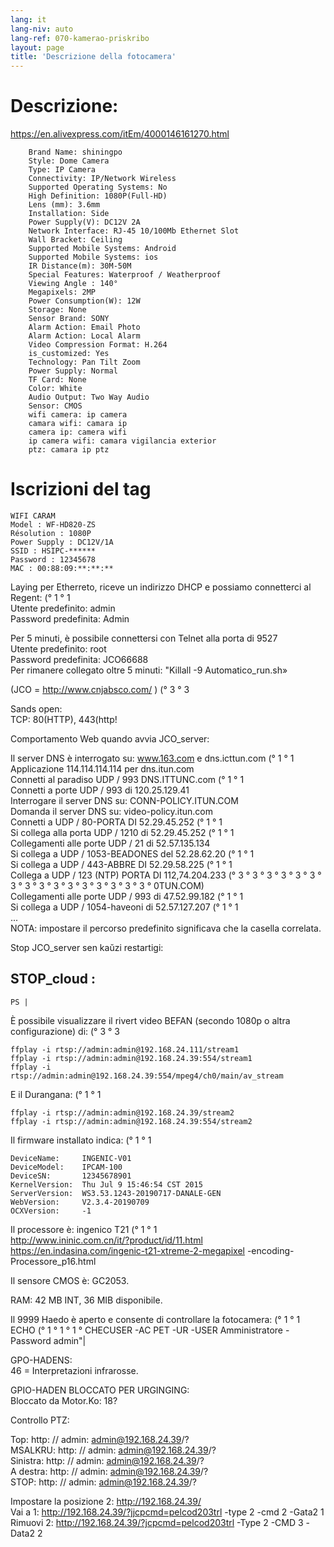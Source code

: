 ```yaml
---
lang: it
lang-niv: auto
lang-ref: 070-kamerao-priskribo
layout: page
title: 'Descrizione della fotocamera'
---
```




# Descrizione:
https://en.alivexpress.com/itEm/4000146161270.html
```
    Brand Name: shiningpo
    Style: Dome Camera
    Type: IP Camera
    Connectivity: IP/Network Wireless
    Supported Operating Systems: No
    High Definition: 1080P(Full-HD)
    Lens (mm): 3.6mm
    Installation: Side
    Power Supply(V): DC12V 2A
    Network Interface: RJ-45 10/100Mb Ethernet Slot
    Wall Bracket: Ceiling
    Supported Mobile Systems: Android
    Supported Mobile Systems: ios
    IR Distance(m): 30M-50M
    Special Features: Waterproof / Weatherproof
    Viewing Angle : 140°
    Megapixels: 2MP
    Power Consumption(W): 12W
    Storage: None
    Sensor Brand: SONY
    Alarm Action: Email Photo
    Alarm Action: Local Alarm
    Video Compression Format: H.264
    is_customized: Yes
    Technology: Pan Tilt Zoom
    Power Supply: Normal
    TF Card: None
    Color: White
    Audio Output: Two Way Audio
    Sensor: CMOS
    wifi camera: ip camera
    camara wifi: camara ip
    camera ip: camera wifi
    ip camera wifi: camara vigilancia exterior
    ptz: camara ip ptz
```

# Iscrizioni del tag
```
WIFI CARAM
Model : WF-HD820-ZS
Résolution : 1080P
Power Supply : DC12V/1A
SSID : HSIPC-******
Password : 12345678
MAC : 00:88:09:**:**:**
```

Laying per Etherreto, riceve un indirizzo DHCP e possiamo connetterci al Regent: (° 1 ° 1  
Utente predefinito: admin  
Password predefinita: Admin  

Per 5 minuti, è possibile connettersi con Telnet alla porta di 9527  
Utente predefinito: root  
Password predefinita: JCO66688  
Per rimanere collegato oltre 5 minuti: "Killall -9 Automatico_run.sh»  
  
  
(JCO = http://www.cnjabsco.com/ )  (° 3 ° 3

Sands open:    
TCP: 80(HTTP), 443(http!      

Comportamento Web quando avvia JCO_server:  
  
  
Il server DNS è interrogato su: www.163.com e dns.icttun.com (° 1 ° 1  
Applicazione 114.114.114.114 per dns.itun.com  
Connetti al paradiso UDP / 993 DNS.ITTUNC.com (° 1 ° 1  
Connetti a porte UDP / 993 di 120.25.129.41  
Interrogare il server DNS su: CONN-POLICY.ITUN.COM  
Domanda il server DNS su: video-policy.itun.com  
Connetti a UDP / 80-PORTA DI 52.29.45.252 (° 1 ° 1  
Si collega alla porta UDP / 1210 di 52.29.45.252 (° 1 ° 1  
Collegamenti alle porte UDP / 21 di 52.57.135.134  
Si collega a UDP / 1053-BEADONES del 52.28.62.20 (° 1 ° 1  
Si collega a UDP / 443-ABBRE DI 52.29.58.225 (° 1 ° 1  
Collega a UDP / 123 (NTP) PORTA DI 112,74.204.233 (° 3 ° 3 ° 3 ° 3 ° 3 ° 3 ° 3 ° 3 ° 3 ° 3 ° 3 ° 3 ° 3 ° 3 ° 3 ° 3 ° 0TUN.COM)  
Collegamenti alle porte UDP / 993 di 47.52.99.182 (° 1 ° 1  
Si collega a UDP / 1054-haveoni di 52.57.127.207 (° 1 ° 1  
...  
NOTA: impostare il percorso predefinito significava che la casella correlata.    

Stop JCO_server sen kaŭzi restartigi:  
  
  
## STOP_cloud :  
```
PS | 
```

È possibile visualizzare il rivert video BEFAN (secondo 1080p o altra configurazione) di: (° 3 ° 3  
```
ffplay -i rtsp://admin:admin@192.168.24.111/stream1
ffplay -i rtsp://admin:admin@192.168.24.39:554/stream1
ffplay -i rtsp://admin:admin@192.168.24.39:554/mpeg4/ch0/main/av_stream
```

E il Durangana: (° 1 ° 1
```
ffplay -i rtsp://admin:admin@192.168.24.39/stream2
ffplay -i rtsp://admin:admin@192.168.24.39:554/stream2
```

Il firmware installato indica: (° 1 ° 1
```
DeviceName:     INGENIC-V01
DeviceModel:    IPCAM-100
DeviceSN:       12345678901
KernelVersion:  Thu Jul 9 15:46:54 CST 2015
ServerVersion:  WS3.53.1243-20190717-DANALE-GEN
WebVersion:     V2.3.4-20190709
OCXVersion:     -1
```

Il processore è: ingenico T21 (° 1 ° 1  
http://www.ininic.com.cn/it/?product/id/11.html  
https://en.indasina.com/ingenic-t21-xtreme-2-megapixel -encoding- Processore_p16.html  
  
  

Il sensore CMOS è: GC2053.   

RAM: 42 MB INT, 36 MIB disponibile.    

Il 9999 Haedo è aperto e consente di controllare la fotocamera: (° 1 ° 1  
ECHO (° 1 ° 1 ° 1 ° CHECUSER -AC PET -UR -USER Amministratore -Password admin"|    

GPO-HADENS:  
46 = Interpretazioni infrarosse.    

GPIO-HADEN BLOCCATO PER URGINGING:  
Bloccato da Motor.Ko: 18?   

Controllo PTZ:  

Top: http: // admin: admin@192.168.24.39/?   
MSALKRU: http: // admin: admin@192.168.24.39/?   
Sinistra: http: // admin: admin@192.168.24.39/?   
A destra: http: // admin: admin@192.168.24.39/?   
STOP: http: // admin: admin@192.168.24.39/?   

Impostare la posizione 2: http://192.168.24.39/  
Vai a 1: http://192.168.24.39/?jjcpcmd=pelcod203trl -type 2 -cmd 2 -Gata2 1  
Rimuovi 2: http://192.168.24.39/?jcpcmd=pelcod203trl -Type 2 -CMD 3 -Data2 2  




